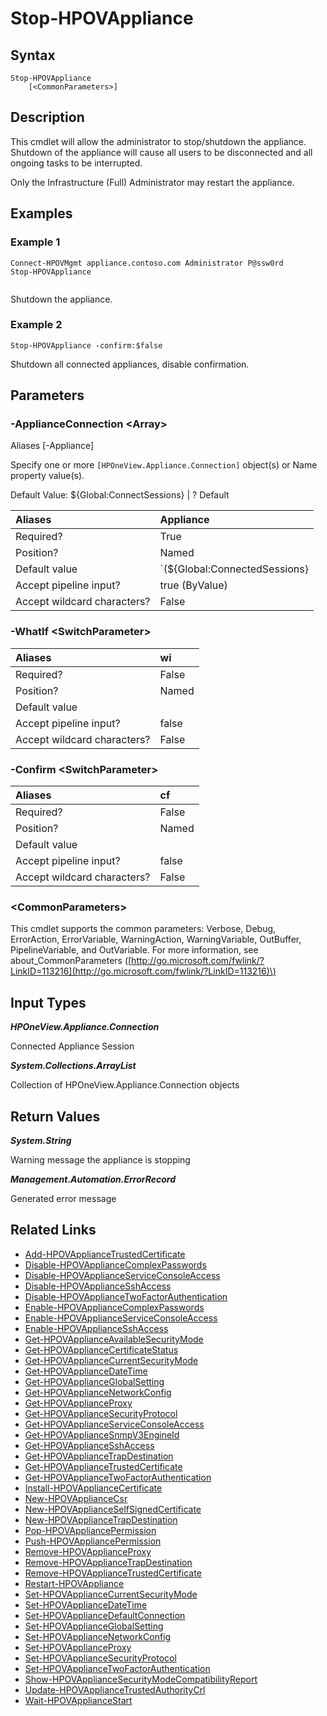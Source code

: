 ﻿---
description: Stop an HPE OneView appliance.
---

# Stop-HPOVAppliance

## Syntax

```text
Stop-HPOVAppliance
    [<CommonParameters>]
```

## Description

This cmdlet will allow the administrator to stop/shutdown the appliance.  Shutdown of the appliance will cause all users to be disconnected and all ongoing tasks to be interrupted.

Only the Infrastructure (Full) Administrator may restart the appliance.

## Examples

###  Example 1 

```text
Connect-HPOVMgmt appliance.contoso.com Administrator P@ssw0rd
Stop-HPOVAppliance


```

Shutdown the appliance.

###  Example 2 

```text
Stop-HPOVAppliance -confirm:$false

```

Shutdown all connected appliances, disable confirmation.

## Parameters

### -ApplianceConnection &lt;Array&gt;

Aliases [-Appliance]

Specify one or more `[HPOneView.Appliance.Connection]` object(s) or Name property value(s).

Default Value: ${Global:ConnectSessions} | ? Default

| Aliases | Appliance |
| :--- | :--- |
| Required? | True |
| Position? | Named |
| Default value | `(${Global:ConnectedSessions} | ? Default)` |
| Accept pipeline input? | true (ByValue) |
| Accept wildcard characters? | False |

### -WhatIf &lt;SwitchParameter&gt;



| Aliases | wi |
| :--- | :--- |
| Required? | False |
| Position? | Named |
| Default value |  |
| Accept pipeline input? | false |
| Accept wildcard characters? | False |

### -Confirm &lt;SwitchParameter&gt;



| Aliases | cf |
| :--- | :--- |
| Required? | False |
| Position? | Named |
| Default value |  |
| Accept pipeline input? | false |
| Accept wildcard characters? | False |

### &lt;CommonParameters&gt;

This cmdlet supports the common parameters: Verbose, Debug, ErrorAction, ErrorVariable, WarningAction, WarningVariable, OutBuffer, PipelineVariable, and OutVariable. For more information, see about\_CommonParameters \([http://go.microsoft.com/fwlink/?LinkID=113216](http://go.microsoft.com/fwlink/?LinkID=113216)\)

## Input Types

_**HPOneView.Appliance.Connection**_

Connected Appliance Session

_**System.Collections.ArrayList**_

Collection of HPOneView.Appliance.Connection objects

## Return Values

_**System.String**_

Warning message the appliance is stopping


_**Management.Automation.ErrorRecord**_

Generated error message


## Related Links

* [Add-HPOVApplianceTrustedCertificate](add-hpovappliancetrustedcertificate.md)
* [Disable-HPOVApplianceComplexPasswords](disable-hpovappliancecomplexpasswords.md)
* [Disable-HPOVApplianceServiceConsoleAccess](disable-hpovapplianceserviceconsoleaccess.md)
* [Disable-HPOVApplianceSshAccess](disable-hpovappliancesshaccess.md)
* [Disable-HPOVApplianceTwoFactorAuthentication](disable-hpovappliancetwofactorauthentication.md)
* [Enable-HPOVApplianceComplexPasswords](enable-hpovappliancecomplexpasswords.md)
* [Enable-HPOVApplianceServiceConsoleAccess](enable-hpovapplianceserviceconsoleaccess.md)
* [Enable-HPOVApplianceSshAccess](enable-hpovappliancesshaccess.md)
* [Get-HPOVApplianceAvailableSecurityMode](get-hpovapplianceavailablesecuritymode.md)
* [Get-HPOVApplianceCertificateStatus](get-hpovappliancecertificatestatus.md)
* [Get-HPOVApplianceCurrentSecurityMode](get-hpovappliancecurrentsecuritymode.md)
* [Get-HPOVApplianceDateTime](get-hpovappliancedatetime.md)
* [Get-HPOVApplianceGlobalSetting](get-hpovapplianceglobalsetting.md)
* [Get-HPOVApplianceNetworkConfig](get-hpovappliancenetworkconfig.md)
* [Get-HPOVApplianceProxy](get-hpovapplianceproxy.md)
* [Get-HPOVApplianceSecurityProtocol](get-hpovappliancesecurityprotocol.md)
* [Get-HPOVApplianceServiceConsoleAccess](get-hpovapplianceserviceconsoleaccess.md)
* [Get-HPOVApplianceSnmpV3EngineId](get-hpovappliancesnmpv3engineid.md)
* [Get-HPOVApplianceSshAccess](get-hpovappliancesshaccess.md)
* [Get-HPOVApplianceTrapDestination](get-hpovappliancetrapdestination.md)
* [Get-HPOVApplianceTrustedCertificate](get-hpovappliancetrustedcertificate.md)
* [Get-HPOVApplianceTwoFactorAuthentication](get-hpovappliancetwofactorauthentication.md)
* [Install-HPOVApplianceCertificate](install-hpovappliancecertificate.md)
* [New-HPOVApplianceCsr](new-hpovappliancecsr.md)
* [New-HPOVApplianceSelfSignedCertificate](new-hpovapplianceselfsignedcertificate.md)
* [New-HPOVApplianceTrapDestination](new-hpovappliancetrapdestination.md)
* [Pop-HPOVAppliancePermission](../library/pop-hpovappliancepermission.md)
* [Push-HPOVAppliancePermission](../library/push-hpovappliancepermission.md)
* [Remove-HPOVApplianceProxy](remove-hpovapplianceproxy.md)
* [Remove-HPOVApplianceTrapDestination](remove-hpovappliancetrapdestination.md)
* [Remove-HPOVApplianceTrustedCertificate](remove-hpovappliancetrustedcertificate.md)
* [Restart-HPOVAppliance](restart-hpovappliance.md)
* [Set-HPOVApplianceCurrentSecurityMode](set-hpovappliancecurrentsecuritymode.md)
* [Set-HPOVApplianceDateTime](set-hpovappliancedatetime.md)
* [Set-HPOVApplianceDefaultConnection](../library/set-hpovappliancedefaultconnection.md)
* [Set-HPOVApplianceGlobalSetting](set-hpovapplianceglobalsetting.md)
* [Set-HPOVApplianceNetworkConfig](set-hpovappliancenetworkconfig.md)
* [Set-HPOVApplianceProxy](set-hpovapplianceproxy.md)
* [Set-HPOVApplianceSecurityProtocol](set-hpovappliancesecurityprotocol.md)
* [Set-HPOVApplianceTwoFactorAuthentication](set-hpovappliancetwofactorauthentication.md)
* [Show-HPOVApplianceSecurityModeCompatibilityReport](show-hpovappliancesecuritymodecompatibilityreport.md)
* [Update-HPOVApplianceTrustedAuthorityCrl](update-hpovappliancetrustedauthoritycrl.md)
* [Wait-HPOVApplianceStart](../library/wait-hpovappliancestart.md)
